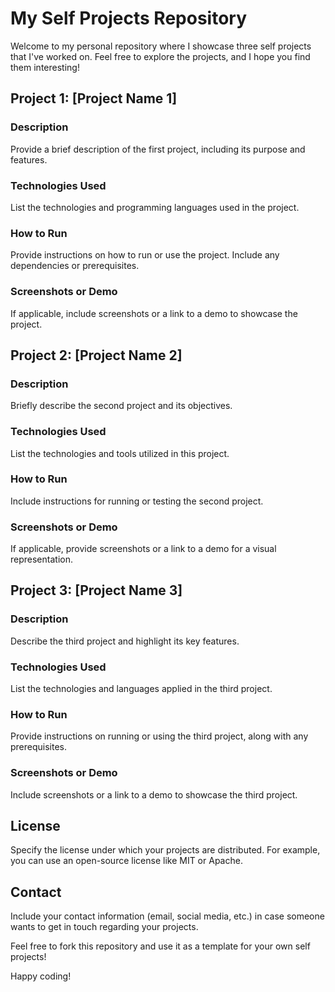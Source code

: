 # My Self Projects Repository

Welcome to my personal repository where I showcase three self projects that I've worked on. Feel free to explore the projects, and I hope you find them interesting!

## Project 1: [Project Name 1]

### Description
Provide a brief description of the first project, including its purpose and features.

### Technologies Used
List the technologies and programming languages used in the project.

### How to Run
Provide instructions on how to run or use the project. Include any dependencies or prerequisites.

### Screenshots or Demo
If applicable, include screenshots or a link to a demo to showcase the project.

## Project 2: [Project Name 2]

### Description
Briefly describe the second project and its objectives.

### Technologies Used
List the technologies and tools utilized in this project.

### How to Run
Include instructions for running or testing the second project.

### Screenshots or Demo
If applicable, provide screenshots or a link to a demo for a visual representation.

## Project 3: [Project Name 3]

### Description
Describe the third project and highlight its key features.

### Technologies Used
List the technologies and languages applied in the third project.

### How to Run
Provide instructions on running or using the third project, along with any prerequisites.

### Screenshots or Demo
Include screenshots or a link to a demo to showcase the third project.

## License
Specify the license under which your projects are distributed. For example, you can use an open-source license like MIT or Apache.

## Contact
Include your contact information (email, social media, etc.) in case someone wants to get in touch regarding your projects.

Feel free to fork this repository and use it as a template for your own self projects!

Happy coding!

